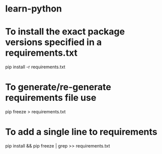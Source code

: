 # learn-python

# To install the exact package versions specified in a requirements.txt

pip install -r requirements.txt

# To generate/re-generate requirements file use

pip freeze > requirements.txt

# To add a single line to requirements

pip install <package> && pip freeze | grep <package> >> requirements.txt

